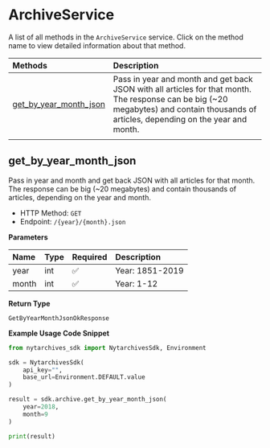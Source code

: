 # ArchiveService

A list of all methods in the `ArchiveService` service. Click on the method name to view detailed information about that method.

| Methods                                           | Description                                                                                                                                                                            |
| :------------------------------------------------ | :------------------------------------------------------------------------------------------------------------------------------------------------------------------------------------- |
| [get_by_year_month_json](#get_by_year_month_json) | Pass in year and month and get back JSON with all articles for that month. The response can be big (~20 megabytes) and contain thousands of articles, depending on the year and month. |
|  |

## get_by_year_month_json

Pass in year and month and get back JSON with all articles for that month. The response can be big (~20 megabytes) and contain thousands of articles, depending on the year and month.

- HTTP Method: `GET`
- Endpoint: `/{year}/{month}.json`

**Parameters**

| Name  | Type | Required | Description     |
| :---- | :--- | :------- | :-------------- |
| year  | int  | ✅       | Year: 1851-2019 |
| month | int  | ✅       | Year: 1-12      |

**Return Type**

`GetByYearMonthJsonOkResponse`

**Example Usage Code Snippet**

```python
from nytarchives_sdk import NytarchivesSdk, Environment

sdk = NytarchivesSdk(
    api_key="",
    base_url=Environment.DEFAULT.value
)

result = sdk.archive.get_by_year_month_json(
    year=2018,
    month=9
)

print(result)
```
